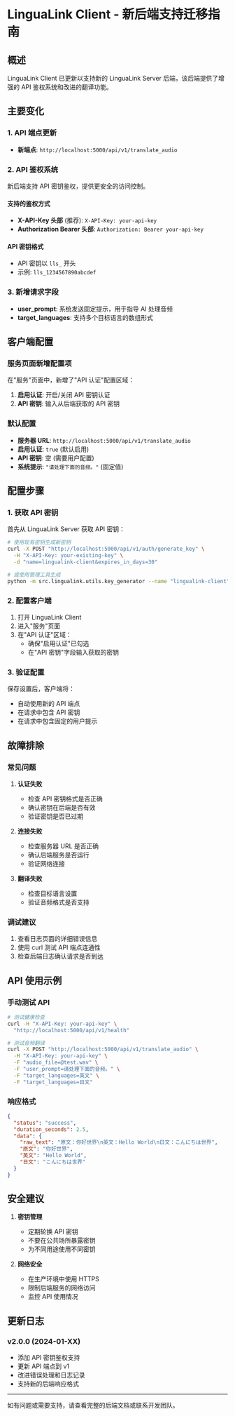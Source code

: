 # LinguaLink Client - 新后端支持迁移指南

## 概述

LinguaLink Client 已更新以支持新的 LinguaLink Server 后端，该后端提供了增强的 API 鉴权系统和改进的翻译功能。

## 主要变化

### 1. API 端点更新
- **新端点**: `http://localhost:5000/api/v1/translate_audio`

### 2. API 鉴权系统
新后端支持 API 密钥鉴权，提供更安全的访问控制。

#### 支持的鉴权方式
- **X-API-Key 头部** (推荐): `X-API-Key: your-api-key`
- **Authorization Bearer 头部**: `Authorization: Bearer your-api-key`

#### API 密钥格式
- API 密钥以 `lls_` 开头
- 示例: `lls_1234567890abcdef`

### 3. 新增请求字段
- **user_prompt**: 系统发送固定提示，用于指导 AI 处理音频
- **target_languages**: 支持多个目标语言的数组形式

## 客户端配置

### 服务页面新增配置项

在"服务"页面中，新增了"API 认证"配置区域：

1. **启用认证**: 开启/关闭 API 密钥认证
2. **API 密钥**: 输入从后端获取的 API 密钥

### 默认配置
- **服务器 URL**: `http://localhost:5000/api/v1/translate_audio`
- **启用认证**: `true` (默认启用)
- **API 密钥**: 空 (需要用户配置)
- **系统提示**: `"请处理下面的音频。"` (固定值)

## 配置步骤

### 1. 获取 API 密钥

首先从 LinguaLink Server 获取 API 密钥：

```bash
# 使用现有密钥生成新密钥
curl -X POST "http://localhost:5000/api/v1/auth/generate_key" \
  -H "X-API-Key: your-existing-key" \
  -d "name=lingualink-client&expires_in_days=30"

# 或使用管理工具生成
python -m src.lingualink.utils.key_generator --name "lingualink-client"
```

### 2. 配置客户端

1. 打开 LinguaLink Client
2. 进入"服务"页面
3. 在"API 认证"区域：
   - 确保"启用认证"已勾选
   - 在"API 密钥"字段输入获取的密钥

### 3. 验证配置

保存设置后，客户端将：
- 自动使用新的 API 端点
- 在请求中包含 API 密钥
- 在请求中包含固定的用户提示
## 故障排除

### 常见问题

1. **认证失败**
   - 检查 API 密钥格式是否正确
   - 确认密钥在后端是否有效
   - 验证密钥是否已过期

2. **连接失败**
   - 检查服务器 URL 是否正确
   - 确认后端服务是否运行
   - 验证网络连接

3. **翻译失败**
   - 检查目标语言设置
   - 验证音频格式是否支持

### 调试建议

1. 查看日志页面的详细错误信息
2. 使用 curl 测试 API 端点连通性
3. 检查后端日志确认请求是否到达

## API 使用示例

### 手动测试 API

```bash
# 测试健康检查
curl -H "X-API-Key: your-api-key" \
  "http://localhost:5000/api/v1/health"

# 测试音频翻译
curl -X POST "http://localhost:5000/api/v1/translate_audio" \
  -H "X-API-Key: your-api-key" \
  -F "audio_file=@test.wav" \
  -F "user_prompt=请处理下面的音频。" \
  -F "target_languages=英文" \
  -F "target_languages=日文"
```

### 响应格式

```json
{
  "status": "success",
  "duration_seconds": 2.5,
  "data": {
    "raw_text": "原文：你好世界\n英文：Hello World\n日文：こんにちは世界",
    "原文": "你好世界",
    "英文": "Hello World", 
    "日文": "こんにちは世界"
  }
}
```

## 安全建议

1. **密钥管理**
   - 定期轮换 API 密钥
   - 不要在公共场所暴露密钥
   - 为不同用途使用不同密钥

2. **网络安全**
   - 在生产环境中使用 HTTPS
   - 限制后端服务的网络访问
   - 监控 API 使用情况

## 更新日志

### v2.0.0 (2024-01-XX)
- 添加 API 密钥鉴权支持
- 更新 API 端点到 v1
- 改进错误处理和日志记录
- 支持新的后端响应格式

---

如有问题或需要支持，请查看完整的后端文档或联系开发团队。 
